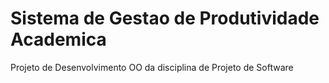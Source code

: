 # Sistema de Gestao de Produtividade Academica

Projeto de Desenvolvimento OO da disciplina de Projeto de Software


